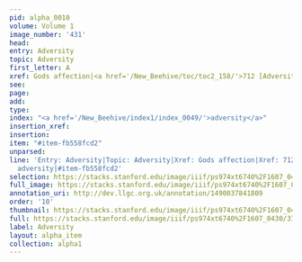 ```yaml
---
pid: alpha_0010
volume: Volume 1
image_number: '431'
head: 
entry: Adversity
topic: Adversity
first_letter: A
xref: Gods affection|<a href='/New_Beehive/toc/toc2_158/'>712 [Adversity]</a>
see: 
page: 
add: 
type: 
index: "<a href='/New_Beehive/index1/index_0049/'>adversity</a>"
insertion_xref: 
insertion: 
item: "#item-fb558fcd2"
unparsed: 
line: 'Entry: Adversity|Topic: Adversity|Xref: Gods affection|Xref: 712 [Adversity]|Index:
  adversity|#item-fb558fcd2'
selection: https://stacks.stanford.edu/image/iiif/ps974xt6740%2F1607_0430/373,4366,3048,673/full/0/default.jpg
full_image: https://stacks.stanford.edu/image/iiif/ps974xt6740%2F1607_0430/full/full/0/default.jpg
annotation_uri: http://dev.llgc.org.uk/annotation/1490037841809
order: '10'
thumbnail: https://stacks.stanford.edu/image/iiif/ps974xt6740%2F1607_0430/373,4366,600,180/250,/0/default.jpg
full: https://stacks.stanford.edu/image/iiif/ps974xt6740%2F1607_0430/373,4366,3048,673/full/0/default.jpg
label: Adversity
layout: alpha_item
collection: alpha1
---
```


